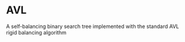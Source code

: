 # AVL
A self-balancing binary search tree implemented with the standard AVL rigid balancing algorithm
